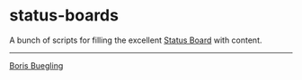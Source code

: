 # status-boards

A bunch of scripts for filling the excellent [Status Board][1] with content.

---
[Boris Buegling](mailto:boris@buegling.com)

[1]: http://panic.com/statusboard/
